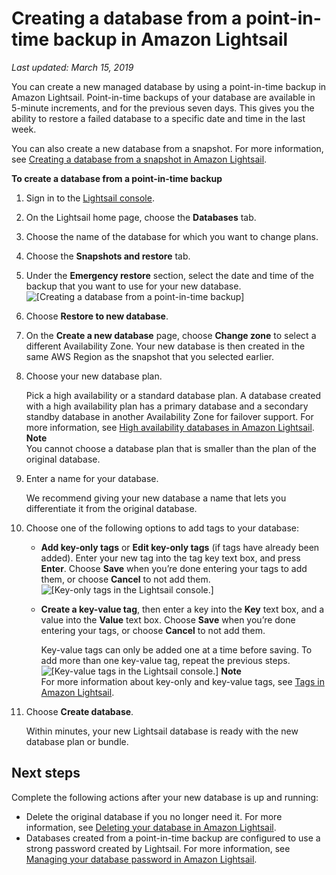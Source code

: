 # Creating a database from a point\-in\-time backup in Amazon Lightsail<a name="amazon-lightsail-creating-a-database-from-point-in-time-backup"></a>

 *Last updated: March 15, 2019* 

You can create a new managed database by using a point\-in\-time backup in Amazon Lightsail\. Point\-in\-time backups of your database are available in 5\-minute increments, and for the previous seven days\. This gives you the ability to restore a failed database to a specific date and time in the last week\.

You can also create a new database from a snapshot\. For more information, see [Creating a database from a snapshot in Amazon Lightsail](amazon-lightsail-creating-a-database-from-snapshot.md)\.

**To create a database from a point\-in\-time backup**

1. Sign in to the [Lightsail console](https://lightsail.aws.amazon.com/)\.

1. On the Lightsail home page, choose the **Databases** tab\.

1. Choose the name of the database for which you want to change plans\.

1. Choose the **Snapshots and restore** tab\.

1. Under the **Emergency restore** section, select the date and time of the backup that you want to use for your new database\.  
![\[Creating a database from a point-in-time backup\]](https://d9yljz1nd5001.cloudfront.net/en_us/b380b072d417d05346bbc87239d4fd76/images/amazon-lightsail-create-new-database-from-emergency-restore.png)

1. Choose **Restore to new database**\.

1. On the **Create a new database** page, choose **Change zone** to select a different Availability Zone\. Your new database is then created in the same AWS Region as the snapshot that you selected earlier\.

1. Choose your new database plan\.

   Pick a high availability or a standard database plan\. A database created with a high availability plan has a primary database and a secondary standby database in another Availability Zone for failover support\. For more information, see [High availability databases in Amazon Lightsail](amazon-lightsail-high-availability-databases.md)\.
**Note**  
You cannot choose a database plan that is smaller than the plan of the original database\.

1. Enter a name for your database\.

   We recommend giving your new database a name that lets you differentiate it from the original database\.

1. Choose one of the following options to add tags to your database:
   + **Add key\-only tags** or **Edit key\-only tags** \(if tags have already been added\)\. Enter your new tag into the tag key text box, and press **Enter**\. Choose **Save** when you’re done entering your tags to add them, or choose **Cancel** to not add them\.  
![\[Key-only tags in the Lightsail console.\]](https://d9yljz1nd5001.cloudfront.net/en_us/b380b072d417d05346bbc87239d4fd76/images/amazon-lightsail-key-only-tags.png)
   + **Create a key\-value tag**, then enter a key into the **Key** text box, and a value into the **Value** text box\. Choose **Save** when you’re done entering your tags, or choose **Cancel** to not add them\.

     Key\-value tags can only be added one at a time before saving\. To add more than one key\-value tag, repeat the previous steps\.  
![\[Key-value tags in the Lightsail console.\]](https://d9yljz1nd5001.cloudfront.net/en_us/b380b072d417d05346bbc87239d4fd76/images/amazon-lightsail-key-value-tag.png)
**Note**  
For more information about key\-only and key\-value tags, see [Tags in Amazon Lightsail](amazon-lightsail-tags.md)\.

1. Choose **Create database**\.

   Within minutes, your new Lightsail database is ready with the new database plan or bundle\.

## Next steps<a name="creating-a-database-from-point-in-time-backup-next-steps"></a>

Complete the following actions after your new database is up and running:
+ Delete the original database if you no longer need it\. For more information, see [Deleting your database in Amazon Lightsail](amazon-lightsail-deleting-your-database.md)\.
+ Databases created from a point\-in\-time backup are configured to use a strong password created by Lightsail\. For more information, see [Managing your database password in Amazon Lightsail](amazon-lightsail-managing-database-password.md)\.